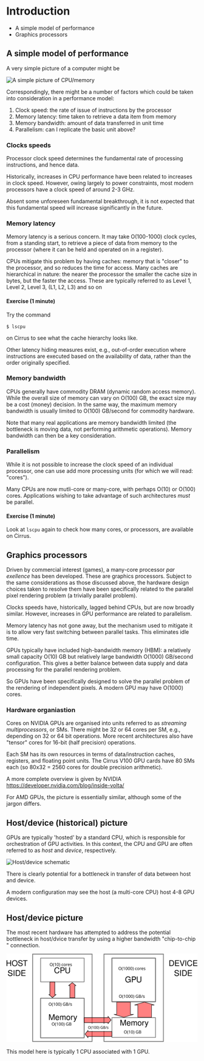 # Introduction

- A simple model of performance
- Graphics processors

## A simple model of performance

A very simple picture of a computer might be

![A simple picture of CPU/memory](../images/ks-schematic-simple.svg)

Correspondingly, there might be a number of factors which could be
taken into consideration in a performance model:

1. Clock speed: the rate of issue of instructions by the processor
2. Memory latency: time taken to retrieve a data item from memory
3. Memory bandwidth: amount of data transferred in unit time
4. Parallelism: can I replicate the basic unit above?


### Clocks speeds

Processor clock speed determines the fundamental rate of processing
instructions, and hence data.

Historically, increases in CPU performance have been related to increases
in clock speed. However, owing largely to power constraints, most modern
processors have a clock speed of around 2-3 GHz.

Absent some unforeseen fundamental breakthrough, it is not expected that
this fundamental speed will increase significantly in the future.

### Memory latency

Memory latency is a serious concern. It may take O(100-1000)
clock cycles, from a standing start, to retrieve a piece of
data from memory to the processor (where it can be held and
operated on in a register).


CPUs mitigate this problem by having caches: memory that is
"closer" to the processor, and so reduces the time for access.
Many caches are hierarchical in nature: the nearer the processor
the smaller the cache size in bytes, but the faster the access.
These are typically referred to  as Level 1, Level 2, Level 3,
(L1, L2, L3) and so on

#### Exercise (1 minute)

Try the command
```
$ lscpu
```
on Cirrus to see what the cache hierarchy looks like.

Other latency hiding measures exist, e.g., out-of-order execution
where instructions are executed based on the availability of data,
rather than the order originally specified.

### Memory bandwidth

CPUs generally have commodity DRAM (dynamic
random access memory). While the overall size of memory can
vary on O(100) GB, the exact size may be a cost (money) decision.
In the same way, the maximum memory bandwidth is usually limited
to O(100) GB/second for commodity hardware.

Note that many real applications are memory bandwidth limited
(the bottleneck is moving data, not performing arithmetic operations).
Memory bandwidth can then be a key consideration.

### Parallelism

While it is not possible to increase the clock speed of an individual
processor, one can use add more processing units (for which we will
read: "cores").

Many CPUs are now mutli-core or many-core, with perhaps O(10) or O(100)
cores. Applications wishing to take advantage of such architectures
*must* be parallel.

#### Exercise (1 minute)

Look at `lscpu` again to check how many cores, or processors, are
available on Cirrus.


## Graphics processors

Driven by commercial interest (games), a many-core processor *par exellence*
has been developed. These are graphics processors. Subject to the same
considerations as those discussed above, the hardware design choices taken
to resolve them have been specifically related to the parallel pixel
rendering problem (a trivially parallel problem).

Clocks speeds have, historically, lagged behind CPUs, but are now
broadly similar. However, increases in GPU performance are related to
parallelism.

Memory latency has not gone away, but the mechanism used to mitigate it
is to allow very fast switching between parallel tasks. This eliminates
idle time.

GPUs typically have included high-bandwidth memory (HBM): a relatively
small capacity O(10) GB but relatively large bandwidth O(1000) GB/second
configuration. This gives a better balance between data supply and data
processing for the parallel rendering problem.

So GPUs have been specifically designed to solve the parallel problem of
the rendering of independent pixels. A modern GPU may have O(1000) cores.


### Hardware organiastion

Cores on NVIDIA GPUs are organised into units referred to as
*streaming multiprocessors*, or SMs. There might be 32 or
64 cores per SM, e.g., depending on 32 or 64 bit operations.
More recent architectures also have "tensor" cores for 16-bit
(half precision) operations.

Each SM has its own resources in terms of data/instruction caches,
registers, and floating point units.
The Cirrus V100 GPU cards have 80 SMs each (so 80x32 = 2560 cores
for double precision arithmetic).


A more complete overview is given by NVIDIA
https://developer.nvidia.com/blog/inside-volta/

For AMD GPUs, the picture is essentially similar, although some of the
jargon differs.


## Host/device (historical) picture

GPUs are typically 'hosted' by a standard CPU, which is responsible
for orchestration of GPU activities. In this context, the CPU and GPU
are often referred to as *host* and *device*, respectively.

![Host/device schematic](../images/ks-schematic-host-device.svg)

There is clearly potential for a bottleneck in transfer of data
between host and device.


A modern configuration may see the host (a multi-core CPU) host 4-8
GPU devices.


## Host/device picture

The most recent hardware has attempted to address the potential
bottleneck in host/dvice transfer by using a higher bandwidth
"chip-to-chip " connection.

![Host/device schematic](../images/ks-schematic-host-device-recent.svg)

This model here is typically 1 CPU associated with 1 GPU.
